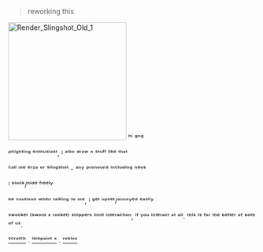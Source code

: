 > reworking this

<img width="240" height="240" alt="Render_Slingshot_Old_1" src="https://github.com/user-attachments/assets/f3632201-ca12-4a0a-a873-df228fcf4cec" /> ʰⁱ ᵍⁿᵍ

ᵖʰⁱᵍʰᵗⁱⁿᵍ ᵉⁿᵗʰᵘˢⁱᵃˢᵗ, ᴵ ᵃˡˢᵒ ᵈʳᵃʷ ⁿ ˢᵗᵘᶠᶠ ˡⁱᵏᵉ ᵗʰᵃᵗ

ᶜᵃˡˡ ᵐᵉ ᵉʳᶻᵃ ᵒʳ ˢˡⁱⁿᵍˢʰᵒᵗ - ᵃⁿʸ ᵖʳᵒⁿᵒᵘⁿˢ ⁱⁿᶜˡᵘᵈⁱⁿᵍ ⁿᵉᵒˢ

ᴵ ᵇˡᵒᶜᵏ/ʰⁱᵈᵉ ᶠʳᵉᵉˡʸ

ᵇᵉ ᶜᵃᵘᵗⁱᵒᵘˢ ʷʰᵉⁿ ᵗᵃˡᵏⁱⁿᵍ ᵗᵒ ᵐᵉ, ᴵ ᵍᵉᵗ ᵘᵖˢᵉᵗ/ᵃⁿⁿᵒʸᵉᵈ ᵉᵃˢⁱˡʸ

ˢʷᵒᶜᵏᵉᵗ ⁽ˢʷᵒʳᵈ ˣ ʳᵒᶜᵏᵉᵗ⁾ ˢʰⁱᵖᵖᵉʳˢ ˡⁱᵐⁱᵗ ⁱⁿᵗᵉʳᵃᶜᵗⁱᵒⁿ, ⁱᶠ ʸᵒᵘ ⁱⁿᵗᵉʳᵃᶜᵗ ᵃᵗ ᵃˡˡ. ᵗʰⁱˢ ⁱˢ ᶠᵒʳ ᵗʰᵉ ᵇᵉᵗᵗᵉʳ ᵒᶠ ᵇᵒᵗʰ ᵒᶠ ᵘˢ.

[ˢᶜʳᵃᵗᶜʰ](https://scratch.mit.edu/users/redzzartz/) . [ⁱᵇⁱˢᵖᵃⁱⁿᵗ ˣ](https://ibispaint.com/artist4/2057983945473611/?type=illust&sort=new) . [ʳᵒᵇˡᵒˣ](https://www.roblox.com/users/5368384233/profile)
